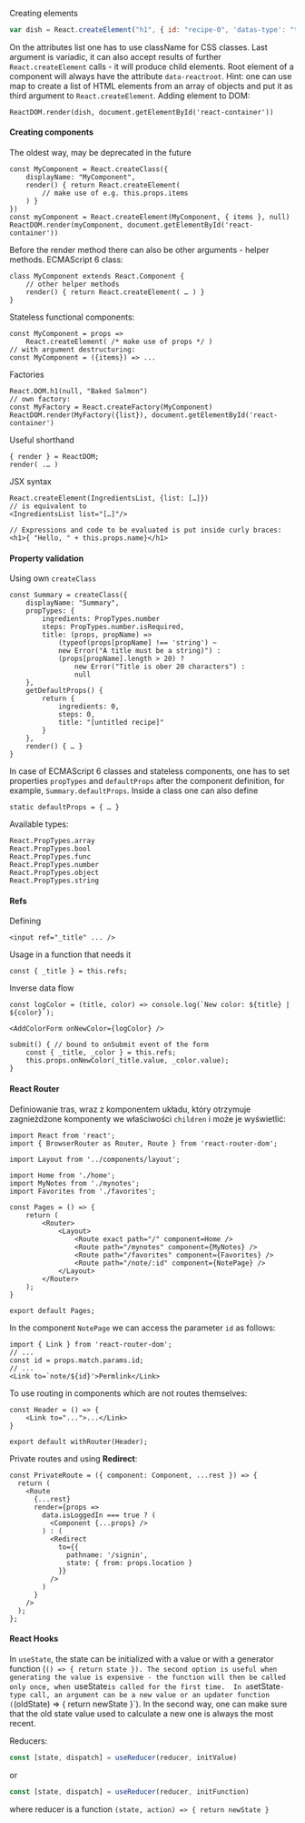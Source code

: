 Creating elements
```jsx
var dish = React.createElement("h1", { id: "recipe-0", 'datas-type': "title" }, "Baked Salmon");
```
On the attributes list one has to use className for CSS classes. Last argument is variadic, it can also accept results of further `React.createElement` calls - it will produce child elements. Root element of a component will always have the attribute `data-reactroot`. Hint: one can use map to create a list of HTML elements from an array of objects and put it as third argument to `React.createElement`. Adding element to DOM:
```JSX
ReactDOM.render(dish, document.getElementById('react-container'))
```
#### Creating components
The oldest way, may be deprecated in the future
```JSX
const MyComponent = React.createClass({  
    displayName: "MyComponent",  
    render() { return React.createElement(  
        // make use of e.g. this.props.items  
    ) }  
})  
const myComponent = React.createElement(MyComponent, { items }, null)  
ReactDOM.render(myComponent, document.getElementById('react-container'))
```
Before the render method there can also be other arguments - helper methods.
ECMAScript 6 class:
```JSX
class MyComponent extends React.Component {  
    // other helper methods  
    render() { return React.createElement( … ) }  
}
```
Stateless functional components:
```JSX
const MyComponent = props =>  
    React.createElement( /* make use of props */ )  
// with argument destructuring:  
const MyComponent = ({items}) => ...
```
Factories
```JSX
React.DOM.h1(null, "Baked Salmon")  
// own factory:  
const MyFactory = React.createFactory(MyComponent)  
ReactDOM.render(MyFactory({list}), document.getElementById('react-container')
```
Useful shorthand
```JSX
{ render } = ReactDOM;  
render( .… )
```
JSX syntax
```JSX
React.createElement(IngredientsList, {list: […]}) 
// is equivalent to 
<IngredientsList list="[…]"/>

// Expressions and code to be evaluated is put inside curly braces:  
<h1>{ "Hello, " + this.props.name}</h1>
```
#### Property validation
Using own `createClass`
```JSX
const Summary = createClass({  
    displayName: "Summary",  
    propTypes: {  
        ingredients: PropTypes.number  
        steps: PropTypes.number.isRequired,  
        title: (props, propName) =>  
            (typeof(props[propName] !== 'string') ~  
            new Error("A title must be a string)") :  
            (props[propName].length > 20) ?  
                new Error("Title is ober 20 characters") :  
                null  
    },  
    getDefaultProps() {  
        return {  
            ingredients: 0,  
            steps: 0,  
            title: "[untitled recipe]"  
        }  
    },  
    render() { … }  
}
```
In case of ECMAScript 6 classes and stateless components, one has to set properties `propTypes` and `defaultProps` after the component definition, for example, `Summary.defaultProps`. Inside a class one can also define
```JSX
static defaultProps = { … }
```
Available types:
```JSX
React.PropTypes.array
React.PropTypes.bool
React.PropTypes.func
React.PropTypes.number
React.PropTypes.object
React.PropTypes.string
```
#### Refs
Defining
```JSX
<input ref="_title" ... />
```
Usage in a function that needs it
```JSX
const { _title } = this.refs;
```
Inverse data flow
```JSX
const logColor = (title, color) => console.log(`New color: ${title} | ${color}`);

<AddColorForm onNewColor={logColor} />

submit() { // bound to onSubmit event of the form
	const { _title, _color } = this.refs;
	this.props.onNewColor(_title.value, _color.value);
}
```
#### React Router
Definiowanie tras, wraz z komponentem układu, który otrzymuje zagnieżdżone komponenty we właściwości `children` i może je wyświetlić:
```JSX
import React from 'react';
import { BrowserRouter as Router, Route } from 'react-router-dom';

import Layout from '../components/layout';

import Home from './home';
import MyNotes from './mynotes';
import Favorites from './favorites';

const Pages = () => {
	return (
		<Router>
			<Layout>
				<Route exact path="/" component=Home />
				<Route path="/mynotes" component={MyNotes} />
				<Route path="/favorites" component={Favorites} />			
				<Route path="/note/:id" component={NotePage} />
			</Layout>
		</Router>
	);
}

export default Pages;
```
In the component `NotePage` we can access the parameter `id` as follows:
```JSX
import { Link } from 'react-router-dom';
// ...
const id = props.match.params.id;
// ...
<Link to=`note/${id}'>Permlink</Link>
```
To use routing in components which are not routes themselves:
```JSX
const Header = () => {
	<Link to="...">...</Link>
}

export default withRouter(Header);
```
Private routes and using **Redirect**:
```JSX
const PrivateRoute = ({ component: Component, ...rest }) => {
  return (
    <Route
      {...rest}
      render={props =>
        data.isLoggedIn === true ? (
          <Component {...props} />
        ) : (
          <Redirect
            to={{
              pathname: '/signin',
              state: { from: props.location }
            }}
          />
        )
      }
    />
  );
};
```
#### React Hooks
In `useState`, the state can be initialized with a value or with a generator function (`() => { return state }). The second option is useful when generating the value is expensive - the function will then be called only once, when `useState` is called for the first time. 
In a `setState`-type call, an argument can be a new value or an updater function (`(oldState) => { return newState }`). In the second way, one can make sure that the old state value used to calculate a new one is always the most recent.

Reducers:
```js
const [state, dispatch] = useReducer(reducer, initValue)
```
or
```js
const [state, dispatch] = useReducer(reducer, initFunction)
```
where reducer is a function `(state, action) => { return newState }`